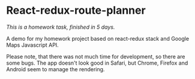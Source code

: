 # React-redux-route-planner
*This is a homework task, finished in 5 days.*

A demo for my homework project based on react-redux stack and Google Maps Javascript API.

Please note, that there was not much time for development, so there are some bugs.
The app doesn't look good in Safari, but Chrome, Firefox and Android seem to manage the rendering.
